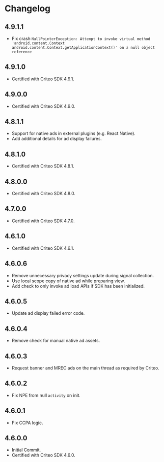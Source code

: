# Changelog

## 4.9.1.1
* Fix crash `NullPointerException: Attempt to invoke virtual method 'android.content.Context android.content.Context.getApplicationContext()' on a null object reference`

## 4.9.1.0
* Certified with Criteo SDK 4.9.1.

## 4.9.0.0
* Certified with Criteo SDK 4.9.0.

## 4.8.1.1
* Support for native ads in external plugins (e.g. React Native).
* Add additional details for ad display failures.

## 4.8.1.0
* Certified with Criteo SDK 4.8.1.

## 4.8.0.0
* Certified with Criteo SDK 4.8.0.

## 4.7.0.0
* Certified with Criteo SDK 4.7.0.

## 4.6.1.0
* Certified with Criteo SDK 4.6.1.

## 4.6.0.6
* Remove unnecessary privacy settings update during signal collection.
* Use local scope copy of native ad while preparing view.
* Add check to only invoke ad load APIs if SDK has been initialized.

## 4.6.0.5
* Update ad display failed error code.

## 4.6.0.4
* Remove check for manual native ad assets.

## 4.6.0.3
* Request banner and MREC ads on the main thread as required by Criteo.

## 4.6.0.2
* Fix NPE from null `activity` on init.

## 4.6.0.1
* Fix CCPA logic.

## 4.6.0.0
* Initial Commit.
* Certified with Criteo SDK 4.6.0.
